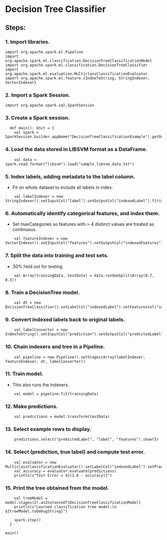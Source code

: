 # Decision Tree Classifier 

## Steps:  
### 1. Import libraries.
~~~
import org.apache.spark.ml.Pipeline
import org.apache.spark.ml.classification.DecisionTreeClassificationModel
import org.apache.spark.ml.classification.DecisionTreeClassifier
import org.apache.spark.ml.evaluation.MulticlassClassificationEvaluator
import org.apache.spark.ml.feature.{IndexToString, StringIndexer, VectorIndexer}
~~~
>  

### 2. Import a Spark Session.  
~~~
import org.apache.spark.sql.SparkSession
~~~

### 3. Create a Spark session.  
~~~
  def main(): Unit = {
    val spark = SparkSession.builder.appName("DecisionTreeClassificationExample").getOrCreate()
~~~
>  

### 4.  Load the data stored in LIBSVM format as a DataFrame.  
~~~
    val data = spark.read.format("libsvm").load("sample_libsvm_data.txt")
~~~
>  

### 5. Index labels, adding metadata to the label column.  
* Fit on whole dataset to include all labels in index.
~~~
    val labelIndexer = new StringIndexer().setInputCol("label").setOutputCol("indexedLabel").fit(data)
~~~
>  

### 6. Automatically identify categorical features, and index them.
* Set maxCategories so features with > 4 distinct values are treated as continuous.
~~~
    val featureIndexer = new VectorIndexer().setInputCol("features").setOutputCol("indexedFeatures").setMaxCategories(4).fit(data)
~~~
>  

### 7. Split the data into training and test sets.
* 30% held out for testing.  
~~~
    val Array(trainingData, testData) = data.randomSplit(Array(0.7, 0.3))
~~~
>  

### 8. Train a DecisionTree model.  
~~~
    val dt = new DecisionTreeClassifier().setLabelCol("indexedLabel").setFeaturesCol("indexedFeatures")
~~~
>  

### 9. Convert indexed labels back to original labels.  
~~~
    val labelConverter = new IndexToString().setInputCol("prediction").setOutputCol("predictedLabel").setLabels(labelIndexer.labels)
~~~
>  

### 10. Chain indexers and tree in a Pipeline.  
~~~
    val pipeline = new Pipeline().setStages(Array(labelIndexer, featureIndexer, dt, labelConverter))
~~~
>  

### 11. Train model. 
* This also runs the indexers.  
~~~
    val model = pipeline.fit(trainingData)
~~~
>  

### 12. Make predictions.  
~~~
    val predictions = model.transform(testData)
~~~
>  

### 13. Select example rows to display.  
~~~
    predictions.select("predictedLabel", "label", "features").show(5)
~~~
> 

### 14. Select (prediction, true label) and compute test error.  
~~~
    val evaluator = new MulticlassClassificationEvaluator().setLabelCol("indexedLabel").setPredictionCol("prediction").setMetricName("accuracy")
    val accuracy = evaluator.evaluate(predictions)
    println(s"Test Error = ${(1.0 - accuracy)}")
~~~
>  

### 15. Print the tree obtained from the model.
~~~
    val treeModel = model.stages(2).asInstanceOf[DecisionTreeClassificationModel]
    println(s"Learned classification tree model:\n ${treeModel.toDebugString}")

    spark.stop()
  }

main()
~~~
>  

